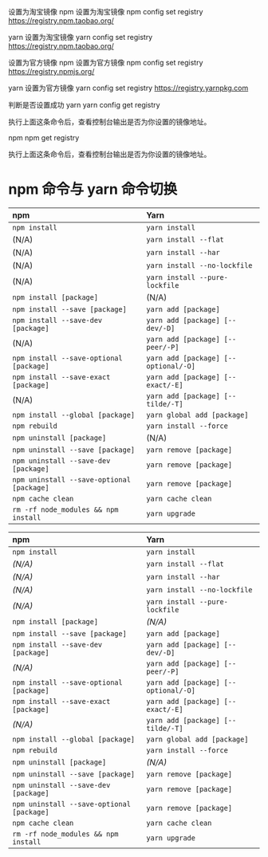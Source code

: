 设置为淘宝镜像
npm 设置为淘宝镜像
npm config set registry <https://registry.npm.taobao.org/>

yarn 设置为淘宝镜像
yarn config set registry <https://registry.npm.taobao.org/>

设置为官方镜像
npm 设置为官方镜像
npm config set registry <https://registry.npmjs.org/>

yarn 设置为官方镜像
yarn config set registry <https://registry.yarnpkg.com>

判断是否设置成功
yarn
yarn config get registry

执行上面这条命令后，查看控制台输出是否为你设置的镜像地址。

npm
npm get registry

执行上面这条命令后，查看控制台输出是否为你设置的镜像地址。

# npm 命令与 yarn 命令切换

| npm                                       | Yarn                                 |
| :---------------------------------------- | :----------------------------------- |
| `npm install`                             | `yarn install`                       |
| (N/A)                                     | `yarn install --flat`                |
| (N/A)                                     | `yarn install --har`                 |
| (N/A)                                     | `yarn install --no-lockfile`         |
| (N/A)                                     | `yarn install --pure-lockfile`       |
| `npm install [package]`                   | (N/A)                                |
| `npm install --save [package]`            | `yarn add [package]`                 |
| `npm install --save-dev [package]`        | `yarn add [package] [--dev/-D]`      |
| (N/A)                                     | `yarn add [package] [--peer/-P]`     |
| `npm install --save-optional [package]`   | `yarn add [package] [--optional/-O]` |
| `npm install --save-exact [package]`      | `yarn add [package] [--exact/-E]`    |
| (N/A)                                     | `yarn add [package] [--tilde/-T]`    |
| `npm install --global [package]`          | `yarn global add [package]`          |
| `npm rebuild`                             | `yarn install --force`               |
| `npm uninstall [package]`                 | (N/A)                                |
| `npm uninstall --save [package]`          | `yarn remove [package]`              |
| `npm uninstall --save-dev [package]`      | `yarn remove [package]`              |
| `npm uninstall --save-optional [package]` | `yarn remove [package]`              |
| `npm cache clean`                         | `yarn cache clean`                   |
| `rm -rf node_modules && npm install`      | `yarn upgrade`                       |

| npm                                       | Yarn                                 |
| :---------------------------------------- | :----------------------------------- |
| `npm install`                             | `yarn install`                       |
| _(N/A)_                                   | `yarn install --flat`                |
| _(N/A)_                                   | `yarn install --har`                 |
| _(N/A)_                                   | `yarn install --no-lockfile`         |
| _(N/A)_                                   | `yarn install --pure-lockfile`       |
| `npm install [package]`                   | _(N/A)_                              |
| `npm install --save [package]`            | `yarn add [package]`                 |
| `npm install --save-dev [package]`        | `yarn add [package] [--dev/-D]`      |
| _(N/A)_                                   | `yarn add [package] [--peer/-P]`     |
| `npm install --save-optional [package]`   | `yarn add [package] [--optional/-O]` |
| `npm install --save-exact [package]`      | `yarn add [package] [--exact/-E]`    |
| _(N/A)_                                   | `yarn add [package] [--tilde/-T]`    |
| `npm install --global [package]`          | `yarn global add [package]`          |
| `npm rebuild`                             | `yarn install --force`               |
| `npm uninstall [package]`                 | _(N/A)_                              |
| `npm uninstall --save [package]`          | `yarn remove [package]`              |
| `npm uninstall --save-dev [package]`      | `yarn remove [package]`              |
| `npm uninstall --save-optional [package]` | `yarn remove [package]`              |
| `npm cache clean`                         | `yarn cache clean`                   |
| `rm -rf node_modules && npm install`      | `yarn upgrade`                       |

